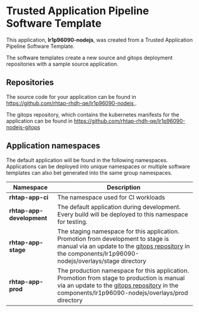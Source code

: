 # Trusted Application Pipeline Software Template

This application, **lr1p96090-nodejs**, was created from a Trusted Application Pipeline Software Template.

The software templates create a new source and gitops deployment repositories with a sample source application. 

## Repositories

The source code for your application can be found in [https://github.com/rhtap-rhdh-qe/lr1p96090-nodejs ](https://github.com/rhtap-rhdh-qe/lr1p96090-nodejs ).
 
The gitops repository, which contains the kubernetes manifests for the application can be found in 
[https://github.com/rhtap-rhdh-qe/lr1p96090-nodejs-gitops ](https://github.com/rhtap-rhdh-qe/lr1p96090-nodejs-gitops ) 

## Application namespaces 

The default application will be found in the following namespaces. Applications can be deployed into unique namespaces or multiple software templates can also bet generated into the same group namespaces.  

|  Namespace   |  Description   |  
| -------- | -------- |
| **rhtap-app-ci** | The namespace used for CI workloads |
| **rhtap-app-development** | The default application during development. Every build will be deployed to this namespace for testing. |
| **rhtap-app-stage** | The staging namespace for this application. Promotion from development to stage is manual via an update to the [gitops repository](https://github.com/rhtap-rhdh-qe/lr1p96090-nodejs-gitops ) in the components/lr1p96090-nodejs/overlays/stage directory |
| **rhtap-app-prod** | The production namespace for this application. Promotion from stage to production is manual via an update to the [gitops repository](https://github.com/rhtap-rhdh-qe/lr1p96090-nodejs-gitops ) in the components/lr1p96090-nodejs/overlays/prod directory |